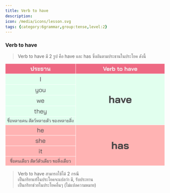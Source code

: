 ```yaml
---
title: Verb to have
description: 
icon: /media/icons/lesson.svg
tags: {category:6grammar,group:tense,level:2}
---
```


### Verb to have

> Verb to have มี 2 รูป คือ have และ has ซึ่งผันตามประธานในประโยค ดังนี้ 

![image label](/media/img/lessons/verb-to-have.svg)

> Verb to have สามารถใช้ได้ 2 กรณี \
    เป็นกริยาแท้ในประโยคจะแปลว่า มี, รับประทาน \
    เป็นกริยาช่วยในประโยคอื่นๆ (ไม่แปลความหมาย)